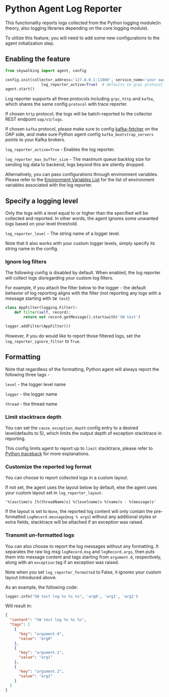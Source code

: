 # Python Agent Log Reporter

This functionality reports logs collected from the Python logging module(in theory, also logging libraries depending on the core logging module).

To utilize this feature, you will need to add some new configurations to the agent initialization step.

## Enabling the feature
```Python 
from skywalking import agent, config

config.init(collector_address='127.0.0.1:11800', service_name='your awesome service',
                log_reporter_active=True)  # defaults to grpc protocol
agent.start()
``` 

Log reporter supports all three protocols including `grpc`, `http` and `kafka`, which shares the same config `protocol` with trace reporter.

If chosen `http` protocol, the logs will be batch-reported to the collector REST endpoint `oap/v3/logs`.

If chosen `kafka` protocol, please make sure to config 
[kafka-fetcher](https://skywalking.apache.org/docs/main/v8.7.0/en/setup/backend/backend-fetcher/#kafka-fetcher) 
on the OAP side, and make sure Python agent config `kafka_bootstrap_servers` points to your Kafka brokers.

`log_reporter_active=True` - Enables the log reporter.

`log_reporter_max_buffer_size` - The maximum queue backlog size for sending log data to backend, logs beyond this are silently dropped.

Alternatively, you can pass configurations through environment variables. 
Please refer to the [Environment Variables List](../EnvVars.md) for the list of environment variables associated with the log reporter.

## Specify a logging level
Only the logs with a level equal to or higher than the specified will be collected and reported. 
In other words, the agent ignores some unwanted logs based on your level threshold.

`log_reporter_level` - The string name of a logger level. 

Note that it also works with your custom logger levels, simply specify its string name in the config.

### Ignore log filters
The following config is disabled by default. When enabled, the log reporter will collect logs disregarding your custom log filters.

For example, if you attach the filter below to the logger - the default behavior of log reporting aligns with the filter
(not reporting any logs with a message starting with `SW test`)
```python
class AppFilter(logging.Filter):
    def filter(self, record):
        return not record.getMessage().startswith('SW test')

logger.addFilter(AppFilter())
```
However, if you do would like to report those filtered logs, set the `log_reporter_ignore_filter` to `True`.


## Formatting
Note that regardless of the formatting, Python agent will always report the following three tags - 

`level` - the logger level name

`logger` - the logger name  

`thread` - the thread name

### Limit stacktrace depth
You can set the `cause_exception_depth` config entry to a desired level(defaults to 5), which limits the output depth of exception stacktrace in reporting.

This config limits agent to report up to `limit` stacktrace, please refer to [Python traceback](https://docs.python.org/3/library/traceback.html#traceback.print_tb) for more explanations.

### Customize the reported log format
You can choose to report collected logs in a custom layout.

If not set, the agent uses the layout below by default, else the agent uses your custom layout set in `log_reporter_layout`.

`'%(asctime)s [%(threadName)s] %(levelname)s %(name)s - %(message)s'`

If the layout is set to `None`, the reported log content will only contain 
the pre-formatted `LogRecord.message`(`msg % args`) without any additional styles or extra fields, stacktrace will be attached if an exception was raised. 

### Transmit un-formatted logs
You can also choose to report the log messages without any formatting.
It separates the raw log msg `logRecord.msg` and `logRecord.args`, then puts them into message content and tags starting from `argument.0`, respectively, along with an `exception` tag if an exception was raised.

Note when you set `log_reporter_formatted` to False, it ignores your custom layout introduced above.

As an example, the following code:
```python
logger.info("SW test log %s %s %s", 'arg0', 'arg1', 'arg2')
```

Will result in:
```json
{
  "content": "SW test log %s %s %s",
  "tags": [
    {
      "key": "argument.0",
      "value": "arg0"
    },
    {
      "key": "argument.1",
      "value": "arg1"
    },
    {
      "key": "argument.2",
      "value": "arg2"
    }
  ]
}
```